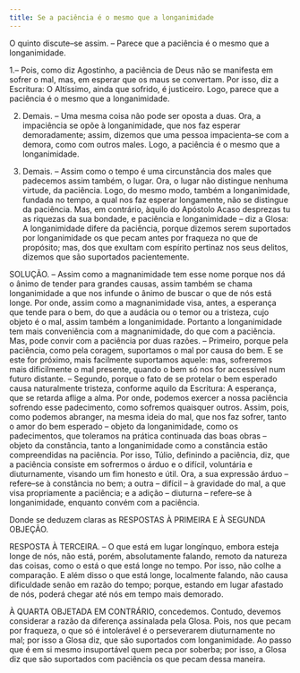 ```yaml
---
title: Se a paciência é o mesmo que a longanimidade
---
```


O quinto discute–se assim. – Parece que a paciência é o mesmo que a longanimidade.  

1.– Pois, como diz Agostinho, a paciência de Deus não se manifesta em sofrer o mal, mas, em esperar que os maus se convertam. Por isso, diz a Escritura: O Altíssimo, ainda que sofrido, é justiceiro. Logo, parece que a paciência é o mesmo que a longanimidade.  

2. Demais. – Uma mesma coisa não pode ser oposta a duas. Ora, a impaciência se opõe à longanimidade, que nos faz esperar demoradamente; assim, dizemos que uma pessoa impacienta–se com a demora, como com outros males. Logo, a paciência é o mesmo que a longanimidade.  

3. Demais. – Assim como o tempo é uma circunstância dos males que padecemos assim também, o lugar. Ora, o lugar não distingue nenhuma virtude, da paciência. Logo, do mesmo modo, também a Ionganimidade, fundada no tempo, a qual nos faz esperar longamente, não se distingue da paciência.  Mas, em contrário, àquilo do Apóstolo Acaso desprezas tu as riquezas da sua bondade, e paciência e longanimidade – diz a Glosa: A longanimidade difere da paciência, porque dizemos serem suportados por longanimidade os que pecam antes por fraqueza no que de propósito; mas, dos que exultam com espírito pertinaz nos seus delitos, dizemos que são suportados pacientemente.  

SOLUÇÃO. – Assim como a magnanimidade tem esse nome porque nos dá o ânimo de tender para grandes causas, assim também se chama longanimidade a que nos infunde o ânimo de buscar o que de nós está longe. Por onde, assim como a magnanimidade visa, antes, a esperança que tende para o bem, do que a audácia ou o temor ou a tristeza, cujo objeto é o mal, assim também a longanimidade. Portanto a longanimidade tem mais conveniência com a magnanimidade, do que com a paciência.  Mas, pode convir com a paciência por duas razões. – Primeiro, porque pela paciência, como pela coragem, suportamos o mal por causa do bem. E se este for próximo, mais facilmente suportamos aquele: mas, sofreremos mais dificilmente o mal presente, quando o bem só nos for accessível num futuro distante. – Segundo, porque o fato de se protelar o bem esperado causa naturalmente tristeza, conforme aquilo da Escritura: A esperança, que se retarda aflige a alma. Por onde, podemos exercer a nossa paciência sofrendo esse padecimento, como sofremos quaisquer outros.  Assim, pois, como podemos abranger, na mesma ideia do mal, que nos faz sofrer, tanto o amor do bem esperado – objeto da longanimidade, como os padecimentos, que toleramos na prática continuada das boas obras – objeto da constância, tanto a longanimidade como a constância estão compreendidas na paciência.  Por isso, Túlio, definindo a paciência, diz, que a paciência consiste em sofrermos o árduo e o difícil, voluntária e diuturnamente, visando um fim honesto e útil. Ora, a sua expressão árduo – refere–se à constância no bem; a outra – difícil – à gravidade do mal, a que visa propriamente a paciência; e a adição – diuturna – refere–se à longanimidade, enquanto convém com a paciência. 

Donde se deduzem claras as RESPOSTAS À PRIMEIRA E À SEGUNDA OBJEÇÃO.  

RESPOSTA À TERCEIRA. – O que está em lugar longínquo, embora esteja longe de nós, não está, porém, absolutamente falando, remoto da natureza das coisas, como o está o que está longe no tempo. Por isso, não colhe a comparação. E além disso o que está longe, localmente falando, não causa dificuldade senão em razão do tempo; porque, estando em lugar afastado de nós, poderá chegar até nós em tempo mais demorado.  

À QUARTA OBJETADA EM CONTRÁRIO, concedemos. Contudo, devemos considerar a razão da diferença assinalada pela Glosa. Pois, nos que pecam por fraqueza, o que só é intolerável é o perseverarem diuturnamente no mal; por isso a Glosa diz, que são suportados com longanimidade. Ao passo que é em si mesmo insuportável quem peca por soberba; por isso, a Glosa diz que são suportados com paciência os que pecam dessa maneira.